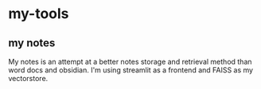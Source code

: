 # my-tools


## my notes

My notes is an attempt at a better notes storage and retrieval method than 
word docs and obsidian. I'm using streamlit as a frontend and FAISS as my vectorstore. 